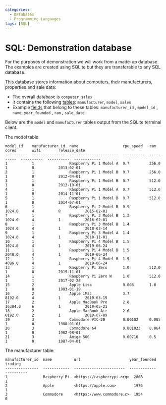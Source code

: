 ```yaml
---
categories:
  - Databases
  - Programming Languages
tags: [SQL]
---
```


# SQL: Demonstration database

For the purposes of demonstration we will work from a made-up database. The examples are created using SQLite but they are transferable to any SQL database.

This database stores information about computers, their manufacturers, properties and sale data:

- The overall database is `computer_sales`
- It contains the following [tables](/Databases/Relational_database_architecture.md#table): `manufacturer`, `model`, `sales`
- Example [fields](/Databases/Relational_database_architecture.md#field) that belong to these tables: `manufacturer_id` , `model_id` , `name`, `year_founded` , `ram` , `sale_date`

Below are the `model` and `manufacturer` tables output from the SQLite terminal client.

The model table:

```
model_id    manufacturer_id  name                    cpu_speed   ram         cores       wifi        release_date
----------  ---------------  ----------------------  ----------  ----------  ----------  ----------  ------------
1           1                Raspberry Pi 1 Model A  0.7         256.0       1           0           2013-02-01
2           1                Raspberry Pi 1 Model B  0.7         256.0       1           0           2012-04-01
3           1                Raspberry Pi 1 Model B  0.7         512.0       1           0           2012-10-01
4           1                Raspberry Pi 1 Model A  0.7         512.0       1           0           2014-11-01
5           1                Raspberry Pi 1 Model B  0.7         512.0       1           0           2014-07-01
6           1                Raspberry Pi 2 Model B  0.9         1024.0      4           0           2015-02-01
7           1                Raspberry Pi 3 Model B  1.2         1024.0      4           1           2016-02-01
8           1                Raspberry Pi 3 Model B  1.4         1024.0      4           1           2018-03-14
9           1                Raspberry Pi 3 Model A  1.4         1024.0      4           1           2018-11-01
10          1                Raspberry Pi 4 Model B  1.5         1024.0      4           1           2019-06-24
11          1                Raspberry Pi 4 Model B  1.5         2048.0      4           1           2019-06-24
12          1                Raspberry Pi 4 Model B  1.5         4096.0      4           1           2019-06-24
13          1                Raspberry Pi Zero       1.0         512.0       1           0           2015-11-01
14          1                Raspberry Pi Zero W     1.0         512.0       1           1           2017-02-28
15          2                Apple Lisa              0.008       1.0         1           0           1983-01-19
16          2                Apple iMac              3.7         8192.0      4           1           2019-03-19
17          2                Apple MacBook Pro       2.6         16384.0     6           1           2019-05-21
18          2                Apple MacBook Air       2.6         8192.0      2           1           2019-07-09
19          3                Commodore VIC-20        0.00102     0.005       1           0           1980-01-01
20          3                Commodore 64            0.001023    0.064       1           0           1982-08-01
21          3                Amiga 500               0.00716     0.5         1           0           1987-04-01
```

The manufacturer table:

```
manufacturer_id  name          url                      year_founded  trading
---------------  ------------  -----------------------  ------------  ----------
1                Raspberry Pi  <https://raspberrypi.org>  2008          1
2                Apple         <https://apple.com>        1976          1
3                Commodore     <https://www.commodore.c>  1954          0
```
